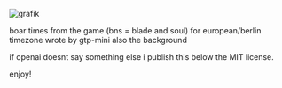 ![grafik](https://github.com/user-attachments/assets/b38bc200-d119-40fc-b262-4fde5e7f42f5)

boar times from the game (bns = blade and soul) for european/berlin timezone wrote by gtp-mini also the background

if openai doesnt say something else i publish this below the MIT license.

enjoy!
